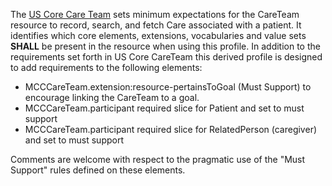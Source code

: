 The [US Core Care Team](http://hl7.org/fhir/us/core/StructureDefinition/us-core-careteam) sets minimum expectations for the CareTeam resource to record, search, and fetch Care associated with a patient. It identifies which core elements, extensions, vocabularies and value sets **SHALL** be present in the resource when using this profile. In addition to the requirements set forth in US Core CareTeam this derived profile is designed to add requirements to the following elements:

* MCCCareTeam.extension:resource-pertainsToGoal (Must Support) to encourage linking the CareTeam to a goal.
* MCCCareTeam.participant required slice for Patient and set to must support
* MCCCareTeam.participant required slice for RelatedPerson (caregiver) and set to must support

Comments are welcome with respect to the pragmatic use of the "Must Support" rules defined on these elements.